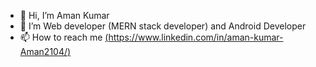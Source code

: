 - 👋 Hi, I’m Aman Kumar
- 🌱 I’m Web developer (MERN stack developer) and Android Developer
- 📫 How to reach me [(https://www.linkedin.com/in/aman-kumar-Aman2104/)](LinkedIn)

<!---
Aman2104/Aman2104 is a ✨ special ✨ repository because its `README.md` (this file) appears on your GitHub profile.
You can click the Preview link to take a look at your changes.
--->
